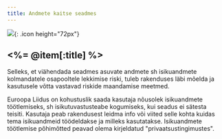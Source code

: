 ```yaml
---
title: Andmete kaitse seadmes
---
```

![](<%= image_path("data.png") %>){: .icon height="72px"}

## <%= @item[:title] %>

Selleks, et viähendada seadmes asuvate andmete sh isikuandmete kolmandatele osapooltele lekkimise riski, tuleb rakenduses läbi mõelda ja kasutusele võtta vastavad riskide maandamise meetmed.

Euroopa Liidus on kohustuslik saada kasutaja nõusolek isikuandmete töötlemiseks, sh isikutuvastusteabe kogumiseks, kui seadus ei sätesta teisiti. Kasutaja peab rakendusest leidma info või viited selle kohta kuidas tema isikuandmeid töödeldakse ja milleks kasutatakse. Isikuandmete töötlemise põhimõtted peavad olema kirjeldatud "privaatsustingimustes".
